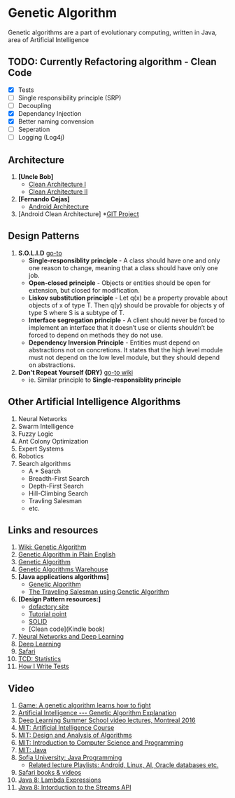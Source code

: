 # Genetic Algorithm

Genetic algorithms are a part of evolutionary computing, written in Java, area of Artificial Intelligence


## TODO: Currently Refactoring algorithm - Clean Code

- [x] Tests
- [ ] Single responsibility principle (SRP)
- [ ] Decoupling	
- [x] Dependancy Injection
- [x] Better naming convension
- [ ] Seperation
- [ ] Logging (Log4j)

## Architecture

1. **[Uncle Bob]** 
   * [Clean Architecture I](https://8thlight.com/blog/uncle-bob/2012/08/13/the-clean-architecture.html)
   * [Clean Architecture II](https://8thlight.com/blog/uncle-bob/2011/11/22/Clean-Architecture.html)
2. **[Fernando Cejas]**
   * [Android Architecture](http://fernandocejas.com/2015/07/18/architecting-android-the-evolution/)
3. [Android Clean Architecture] 
   *[GIT Project](https://github.com/android10/Android-CleanArchitecture)



## Design Patterns

1. **S.O.L.I.D** [go-to](https://scotch.io/bar-talk/s-o-l-i-d-the-first-five-principles-of-object-oriented-design)
   * **Single-responsiblity principle** - A class should have one and only one reason to change, meaning that a class should have only one job.
   * **Open-closed principle** - Objects or entities should be open for extension, but closed for modification.
   * **Liskov substitution principle** - Let q(x) be a property provable about objects of x of type T. Then q(y) should be provable for objects y of type S where S is a subtype of T.
   * **Interface segregation principle** - A client should never be forced to implement an interface that it doesn’t use or clients shouldn’t be forced to depend on methods they do not use.
   * **Dependency Inversion Principle** - Entities must depend on abstractions not on concretions. It states that the high level module must not depend on the low level module, but they should depend on abstractions.
2. **Don't Repeat Yourself (DRY)** [go-to wiki](https://en.wikipedia.org/wiki/Don't_repeat_yourself)
   * ie. Similar principle to **Single-responsiblity principle** 
  
## Other Artificial Intelligence Algorithms

1. Neural Networks
2. Swarm Intelligence
3. Fuzzy Logic
4. Ant Colony Optimization
5. Expert Systems
6. Robotics
7. Search algorithms
   * A * Search
   * Breadth-First Search
   * Depth-First Search
   * Hill-Climbing Search
   * Travling Salesman
   * etc.


## Links and resources

1. [Wiki: Genetic Algorithm](https://en.wikipedia.org/wiki/Genetic_algorithm)
2. [Genetic Algorithm in Plain English](http://www.ai-junkie.com/ga/intro/gat1.html)
3. [Genetic Algorithm](https://www.doc.ic.ac.uk/~nd/surprise_96/journal/vol1/hmw/article1.html)
4. [Genetic Algorithms Warehouse](http://geneticalgorithms.ai-depot.com/Tutorial/Overview.html)
5. **[Java applications algorithms]**
   * [Genetic Algorithm](http://www.theprojectspot.com/tutorial-post/creating-a-genetic-algorithm-for-beginners/3)
   * [The Traveling Salesman using Genetic Algorithm](http://www.theprojectspot.com/tutorial-post/applying-a-genetic-algorithm-to-the-travelling-salesman-problem/5)
6. **[Design Pattern resources:]** 
   * [dofactory site](http://www.dofactory.com/net/design-patterns)
   * [Tutorial point](https://www.tutorialspoint.com/design_pattern/index.htm)
   * [SOLID](https://www.novoda.com/blog/designing-something-solid/)
   * [Clean code](Kindle book)
7. [Neural Networks and Deep Learning](http://neuralnetworksanddeeplearning.com/)
8. [Deep Learning](http://deeplearning.net/)
9. [Safari](http://techbus.safaribooksonline.com/home?uicode=oracle&sessionid=dd6e43f2-1896-49e2-8528-61b1399c1112)
10. [TCD: Statistics](https://www.scss.tcd.ie/postgraduate/pgcertstats/)
11. [How I Write Tests](https://blog.nelhage.com/2016/12/how-i-test/)


## Video

1. [Game: A genetic algorithm learns how to fight](https://www.youtube.com/watch?v=u2t77mQmJiY)
2. [Artificial Intelligence --- Genetic Algorithm Explanation ](https://www.youtube.com/watch?v=uxS7tSTJx8s)
3. [Deep Learning Summer School video lectures, Montreal 2016](http://videolectures.net/deeplearning2016_montreal/)
4. [MIT: Artificial Intelligence Course](https://www.youtube.com/watch?v=TjZBTDzGeGg&list=PLUl4u3cNGP63gFHB6xb-kVBiQHYe_4hSi) 
5. [MIT: Design and Analysis of Algorithms](https://www.youtube.com/playlist?list=PLUl4u3cNGP6317WaSNfmCvGym2ucw3oGp)
6. [MIT: Introduction to Computer Science and Programming](https://www.youtube.com/watch?v=k6U-i4gXkLM&list=PL0065A2C3177ACC8A)
7. [MIT: Java](https://www.youtube.com/watch?v=0M_kIqhwbFo&list=PLqMwoI9duOl34Nuhgw7vVPceXo1PQVnFA)
8. [Sofia University: Java Programming](https://www.youtube.com/watch?v=HMUkS0sJr70&list=PLYA1tuGWMbyrW0oqGaJesnrlxQSAclHf3)
	* [Related lecture Playlists: Android, Linux, AI, Oracle databases etc.](https://www.youtube.com/user/bjhecker/playlists)
9. [Safari books & videos](http://techbus.safaribooksonline.com/home?uicode=oracle&sessionid=dd6e43f2-1896-49e2-8528-61b1399c1112)
10. [Java 8: Lambda Expressions](https://t.co/Ne480awiZ3)
11. [Java 8: Intorduction to the Streams API](https://t.co/vQnHpCrM9e)



